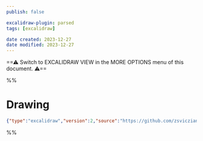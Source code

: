```yaml
---
publish: false

excalidraw-plugin: parsed
tags: [excalidraw]

date created: 2023-12-27
date modified: 2023-12-27
---
```

==⚠  Switch to EXCALIDRAW VIEW in the MORE OPTIONS menu of this document. ⚠==


%%
# Drawing
```json
{"type":"excalidraw","version":2,"source":"https://github.com/zsviczian/obsidian-excalidraw-plugin/releases/tag/2.0.10","elements":[],"appState":{"gridSize":null,"viewBackgroundColor":"#ffffff"}}
```
%%
